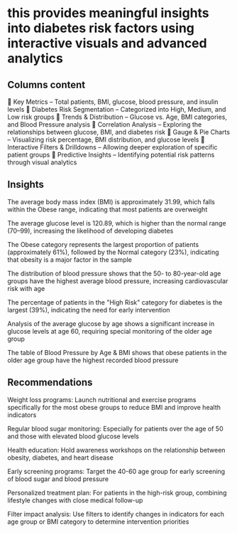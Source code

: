  # this provides meaningful insights into diabetes risk factors using interactive visuals and advanced analytics
 
 ## Columns content
 
🔹 Key Metrics – Total patients, BMI, glucose, blood pressure, and insulin levels
🔹 Diabetes Risk Segmentation – Categorized into High, Medium, and Low risk groups
🔹 Trends & Distribution – Glucose vs. Age, BMI categories, and Blood Pressure analysis
🔹 Correlation Analysis – Exploring the relationships between glucose, BMI, and diabetes risk
🔹 Gauge & Pie Charts – Visualizing risk percentage, BMI distribution, and glucose levels
🔹 Interactive Filters & Drilldowns – Allowing deeper exploration of specific patient groups
🔹 Predictive Insights – Identifying potential risk patterns through visual analytics

## Insights

The average body mass index (BMI) is approximately 31.99, which falls within the Obese range, indicating that most patients are overweight

The average glucose level is 120.89, which is higher than the normal range (70–99), increasing the likelihood of developing diabetes

The Obese category represents the largest proportion of patients (approximately 61%), followed by the Normal category (23%), indicating that obesity is a major factor in the sample

The distribution of blood pressure shows that the 50- to 80-year-old age groups have the highest average blood pressure, increasing cardiovascular risk with age

The percentage of patients in the "High Risk" category for diabetes is the largest (39%), indicating the need for early intervention

Analysis of the average glucose by age shows a significant increase in glucose levels at age 60, requiring special monitoring of the older age group

The table of Blood Pressure by Age & BMI shows that obese patients in the older age group have the highest recorded blood pressure

## Recommendations

Weight loss programs: Launch nutritional and exercise programs specifically for the most obese groups to reduce BMI and improve health indicators

Regular blood sugar monitoring: Especially for patients over the age of 50 and those with elevated blood glucose levels

Health education: Hold awareness workshops on the relationship between obesity, diabetes, and heart disease

Early screening programs: Target the 40-60 age group for early screening of blood sugar and blood pressure

Personalized treatment plan: For patients in the high-risk group, combining lifestyle changes with close medical follow-up

Filter impact analysis: Use filters to identify changes in indicators for each age group or BMI category to determine intervention priorities
